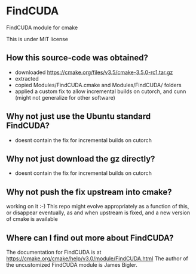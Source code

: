 # FindCUDA
FindCUDA module for cmake

This is under MIT license

## How this source-code was obtained?

- downloaded https://cmake.org/files/v3.5/cmake-3.5.0-rc1.tar.gz
- extracted
- copied Modules/FindCUDA.cmake and Modules/FindCUDA/ folders
- applied a custom fix to allow incremental builds on cutorch, and cunn (might not generalize for other
software)

## Why not just use the Ubuntu standard FindCUDA?

- doesnt contain the fix for incremental builds on cutorch

## Why not just download the gz directly?

- doesnt contain the fix for incremental builds on cutorch

## Why not push the fix upstream into cmake?

working on it :-)  This repo might evolve appropriately as a function of this, or disappear eventually, as
and when upstream is fixed, and a new version of cmake is available

## Where can I find out more about FindCUDA?

The documentation for FindCUDA is at https://cmake.org/cmake/help/v3.0/module/FindCUDA.html  The author
of the uncustomized FindCUDA module is James Bigler.

